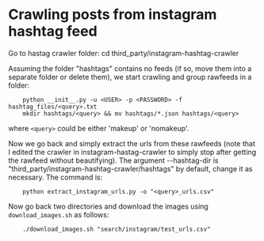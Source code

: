 # Crawling posts from instagram hashtag feed

Go to hastag crawler folder:
    cd third_party/instagram-hashtag-crawler

Assuming the folder "hashtags" contains no feeds (if so, move them into a separate folder or delete them), we start crawling and group rawfeeds in a folder:
```
    python __init__.py -u <USER> -p <PASSWORD> -f hashtag_files/<query>.txt
    mkdir hashtags/<query> && mv hashtags/*.json hashtags/<query>
```
where `<query>` could be either 'makeup' or 'nomakeup'.

Now we go back and simply extract the urls from these rawfeeds (note that I edited the crawler in instagram-hastag-crawler to simply stop after getting the rawfeed without beautifying). The argument --hashtag-dir is "third_party/instagram-hashtag-crawler/hashtags" by default, change it as necessary. The command is:
```
    python extract_instagram_urls.py -o "<query>_urls.csv"
```

Now go back two directories and download the images using `download_images.sh` as follows:
```
    ./download_images.sh "search/instagram/test_urls.csv"
```
